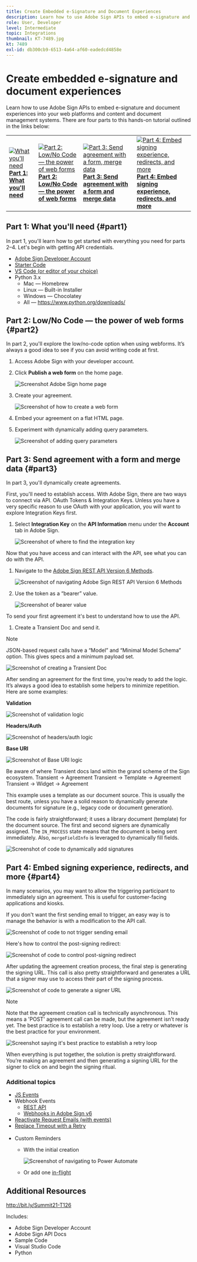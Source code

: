 ```yaml
---
title: Create Embedded e-Signature and Document Experiences
description: Learn how to use Adobe Sign APIs to embed e-signature and document experiences into your web platforms and content and document management systems
role: User, Developer
level: Intermediate
topic: Integrations
thumbnail: KT-7489.jpg
kt: 7489
exl-id: db300cb9-6513-4a64-af60-eadedcd4858e
---
```

# Create embedded e-signature and document experiences

Learn how to use Adobe Sign APIs to embed e-signature and document experiences into your web platforms and content and document management systems. There are four parts to this hands-on tutorial outlined in the links below:

<table style="table-layout:fixed">
<tr>
  <td>
    <a href="embeddedesignature.md#part1">
        <img alt="What you'll need" src="assets/embeddedesignature/EmbedPart1_thumb.png" />
    </a>
    <div>
    <a href="embeddedesignature.md#part1"><strong>Part 1: What you'll need</strong></a>
    </div>
  </td>
  <td>
    <a href="embeddedesignature.md#part2">
        <img alt="Part 2: Low/No Code — the power of web forms" src="assets/embeddedesignature/EmbedPart2_thumb.png" />
    </a>
    <div>
    <a href="embeddedesignature.md#part2"><strong>Part 2: Low/No Code — the power of web forms</strong></a>
    </div>
  </td>
  <td>
   <a href="embeddedesignature.md#part3">
      <img alt="Part 3: Send agreement with a form, merge data" src="assets/embeddedesignature/EmbedPart3_thumb.png" />
   </a>
    <div>
    <a href="embeddedesignature.md#part3"><strong>Part 3: Send agreement with a form and merge data</strong></a>
    </div>
  </td>
  <td>
   <a href="embeddedesignature.md#part4">
      <img alt="Part 4: Embed signing experience, redirects, and more" src="assets/embeddedesignature/EmbedPart4_thumb.png" />
   </a>
    <div>
    <a href="embeddedesignature.md#part4"><strong>Part 4: Embed signing experience, redirects, and more</strong></a>
    </div>
  </td>
</tr>
</table>

## Part 1: What you'll need {#part1}

In part 1, you'll learn how to get started with everything you need for parts 2–4. Let's begin with getting API credentials.

* [Adobe Sign Developer Account](https://acrobat.adobe.com/us/en/sign/developer-form.html)
* [Starter Code](https://github.com/benvanderberg/adobe-sign-api-tutorial)
* [VS Code (or editor of your choice)](https://code.visualstudio.com)
* Python 3.x 
  * Mac — Homebrew
  * Linux — Built-in Installer
  * Windows — Chocolatey
  * All — https://www.python.org/downloads/

## Part 2: Low/No Code — the power of web forms {#part2}

In part 2, you'll explore the low/no-code option when using webforms. It’s always a good idea to see if you can avoid writing code at first.

1. Access Adobe Sign with your developer account.
1. Click **Publish a web form** on the home page.

   ![Screenshot Adobe Sign home page](assets/embeddedesignature/embed_1.png)

1. Create your agreement.

   ![Screenshot of how to create a web form](assets/embeddedesignature/embed_2.png)

1. Embed your agreement on a flat HTML page.
1. Experiment with dynamically adding query parameters.

   ![Screenshot of adding query parameters](assets/embeddedesignature/embed_3.png)

## Part 3: Send agreement with a form and merge data {#part3}

In part 3, you'll dynamically create agreements.

First, you'll need to establish access. With Adobe Sign, there are two ways to connect via API. OAuth Tokens & Integration Keys. Unless you have a very specific reason to use OAuth with your application, you will want to explore Integration Keys first.

1. Select **Integration Key** on the **API Information** menu under the **Account** tab in Adobe Sign.

   ![Screenshot of where to find the integration key](assets/embeddedesignature/embed_4.png)

Now that you have access and can interact with the API, see what you can do with the API.

1. Navigate to the [Adobe Sign REST API Version 6 Methods](http://adobesign.com/public/docs/restapi/v6).

   ![Screenshot of navigating Adobe Sign REST API Version 6 Methods](assets/embeddedesignature/embed_5.png)

1. Use the token as a “bearer” value.

   ![Screenshot of bearer value](assets/embeddedesignature/embed_6.png)

To send your first agreement it's best to understand how to use the API. 

1. Create a Transient Doc and send it. 

  >[!NOTE]
  >
  >JSON-based request calls have a “Model” and “Minimal Model Schema” option. This gives specs and a minimum payload set. 

  ![Screenshot of creating a Transient Doc](assets/embeddedesignature/embed_7.png)

After sending an agreement for the first time, you’re ready to add the logic. It’s always a good idea to establish some helpers to minimize repetition. Here are some examples:

**Validation**

![Screenshot of validation logic](assets/embeddedesignature/embed_8.png)

**Headers/Auth**
  
![Screenshot of headers/auth logic](assets/embeddedesignature/embed_9.png)

**Base URI**

![Screenshot of Base URI logic](assets/embeddedesignature/embed_10.png)

Be aware of where Transient docs land within the grand scheme of the Sign ecosystem.
Transient -> Agreement
Transient -> Template -> Agreement
Transient -> Widget -> Agreement

This example uses a template as our document source. This is usually the best route, unless you have a solid reason to dynamically generate documents for signature (e.g., legacy code or document generation).

The code is fairly straightforward; it uses a library document (template) for the document source. The first and second signers are dynamically assigned. The `IN_PROCESS` state means that the document is being sent immediately. Also, `mergeFieldInfo` is leveraged to dynamically fill fields.

![Screenshot of code to dynamically add signatures](assets/embeddedesignature/embed_11.png)

## Part 4: Embed signing experience, redirects, and more {#part4}

In many scenarios, you may want to allow the triggering participant to immediately sign an agreement. This is useful for customer-facing applications and kiosks.

If you don't want the first sending email to trigger, an easy way is to manage the behavior is with a modification to the API call.

![Screenshot of code to not trigger sending email](assets/embeddedesignature/embed_12.png)

Here's how to control the post-signing redirect:

![Screenshot of code to control post-signing redirect](assets/embeddedesignature/embed_13.png)

After updating the agreement creation process, the final step is generating the signing URL. This call is also pretty straightforward and generates a URL that a signer may use to access their part of the signing process.

![Screenshot of code to generate a signer URL](assets/embeddedesignature/embed_14.png)

>[!NOTE]
>
>Note that the agreement creation call is technically asynchronous. This means a 'POST' agreement call can be made, but the agreement isn’t ready yet. The best practice is to establish a retry loop. Use a retry or whatever is the best practice for your environment.

![Screenshot saying it's best practice to establish a retry loop](assets/embeddedesignature/embed_15.png)

When everything is put together, the solution is pretty straightforward. You’re making an agreement and then generating a signing URL for the signer to click on and begin the signing ritual.

### Additional topics

* [JS Events](https://www.adobe.io/apis/documentcloud/sign/docs.html#!adobedocs/adobe-sign/master/events.md)
* Webhook Events
  * [REST API](https://sign-acs.na1.echosign.com/public/docs/restapi/v6#!/webhooks/createWebhook)
  * [Webhooks in Adobe Sign v6](https://www.adobe.io/apis/documentcloud/sign/docs.html#!adobedocs/adobe-sign/master/webhooks.md)
* [Reactivate Request Emails (with events)](https://sign-acs.na1.echosign.com/public/docs/restapi/v6#!/agreements/updateAgreement)
* [Replace Timeout with a Retry](https://stackoverflow.com/questions/23267409/how-to-implement-retry-mechanism-into-python-requests-library)
<br>&nbsp;
* Custom Reminders
  * With the initial creation

    ![Screenshot of navigating to Power Automate](assets/embeddedesignature/embed_16.png)

  * Or add one [in-flight](https://sign-acs.na1.echosign.com/public/docs/restapi/v6#!/agreements/createReminderOnParticipant)

## Additional Resources

http://bit.ly/Summit21-T126

Includes:
* Adobe Sign Developer Account
* Adobe Sign API Docs
* Sample Code
* Visual Studio Code
* Python
